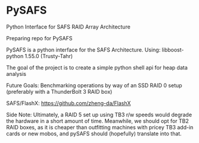 # PySAFS
Python Interface for SAFS RAID Array Architecture

Preparing repo for PySAFS

PySAFS is a python interface for the SAFS Architecture.
Using: libboost-python 1.55.0 (Trusty-Tahr)

The goal of the project is to create a simple python shell api for heap data analysis

Future Goals:
Benchmarking operations by way of an SSD RAID 0 setup (preferably with a ThunderBolt 3 RAID box)

SAFS/FlashX: https://github.com/zheng-da/FlashX

Side Note: Ultimately, a RAID 5 set up using TB3 r/w speeds would degrade the hardware in a short amount of time. Meanwhile, we should opt for TB2 RAID boxes, as it is cheaper than outfitting machines with pricey TB3 add-in cards or new mobos, and pySAFS should (hopefully) translate into that.


